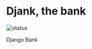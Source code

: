 # Djank, the bank
![status](https://github.com/iameinstein/djank/actions/workflows/django.yml/badge.svg)

Django Bank
